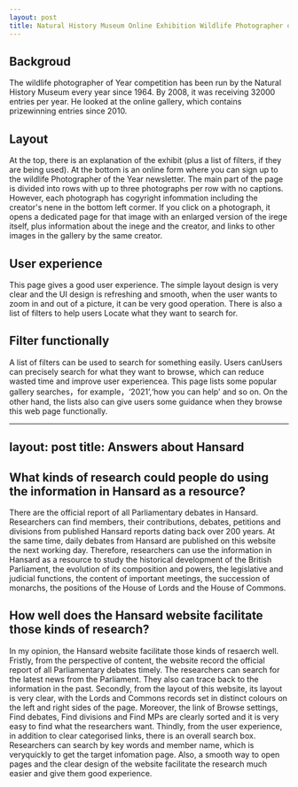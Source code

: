 ```yaml
---
layout: post
title: Natural History Museum Online Exhibition Wildlife Photographer of Year Gallery
---
```


## Backgroud
The wildlife photographer of Year competition has been run by the Natural History Museum every year since 1964. By 2008, it was receiving 32000 entries 
per year.
He looked at the online gallery, which contains prizewinning entries since 2010.

## Layout
At the top, there is an explanation of the exhibit (plus a list of filters, if they are being used). At the bottom is an online form where you can sign 
up to the
wildlife Photographer of the Year newsletter. The main part of the page is divided into rows with up to three photographs per row with no captions. 
However, each photograph
has cogyright infommation including the creator's nene in the bottom left cormer. If you click on a photograph, it opens a dedicated page for that image 
with an enlarged version
of the irege itself, plus information about the inege and the creator, and links to other images in the gallery by the same creator.

## User experience
This page gives a good user experience. The simple layout design is very clear and the UI design is refreshing and smooth, when the user wants to zoom in 
and out of a picture, it can be very good operation.
There is also a list of filters to help users Locate what they want to search for.

## Filter functionally
A list of filters can be used to search for something easily. Users canUsers can precisely search for what they want to browse, which can reduce wasted 
time and improve user experiencea.
This page lists some popular gallery searches，for example，‘2021’,‘how you can help' and
so on. On the other hand, the lists also can give users some guidance when they browse this web page functionally.



---
layout: post
title: Answers about Hansard
---

## What kinds of research could people do using the information in Hansard as a resource?
There are the official report of all Parliamentary debates in Hansard. Researchers can find members, their contributions, debates, petitions and divisions from 
published Hansard reports dating back over 200 years. 
At the same time, daily debates from Hansard are published on this website the next working day. 
Therefore, researchers can use the information in Hansard as a resource to study the historical development of the British Parliament, the evolution of its 
composition and powers, the legislative and judicial functions, the content of important meetings, the succession of monarchs, the positions of the House of Lords 
and the House of Commons.


## How well does the Hansard website facilitate those kinds of research?
In my opinion, the Hansard website facilitate those kinds of resaerch well.
Fristly, from the perspective of content, the website record the official report of all Parliamentary debates timely. The researchers can search for the latest news from the Parliament.
They also can trace back to the information in the past.
Secondly, from the layout of this website, its layout is very clear, with the Lords and Commons records set in distinct colours on the left and right sides of the 
page. Moreover, the link of Browse settings, Find debates, Find divisions and Find MPs are clearly sorted and it is very easy to find what the researchers want.
Thindly, from the user experience, in addition to clear categorised links, there is an overall search box. Researchers can search by key words and member name, which 
is veryquickly to get the target infomation page. Also, a smooth way to open pages and the clear design of the website facilitate the research much easier 
and give them good experience.
